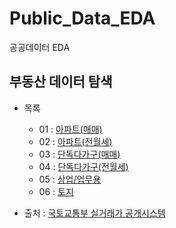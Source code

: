 # Public_Data_EDA
공공데이터 EDA

## 부동산 데이터 탐색
* 목록
	* 01 : [아파트(매매)](01_EDA_APT_SALE.ipynb)
	* 02 : [아파트(전월세)](02_EDA_APT_RENT.ipynb)
	* 03 : [단독다가구(매매)](03_EDA_HOUSE_SALE.ipynb)
	* 04 : [단독다가구(전월세)](04_EDA_HOUSE_RENT.ipynb)
	* 05 : [상업/업무용](05_EDA_COMMERCE.ipynb)
	* 06 : [토지](06_EDA_LAND.ipynb)

* 출처 : [국토교통부 실거래가 공개시스템](http://rtdown.molit.go.kr/)
